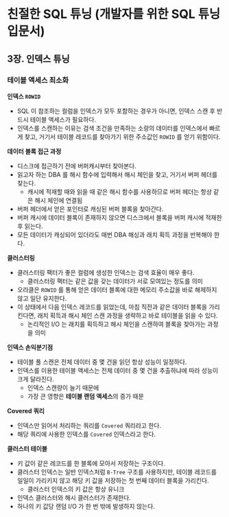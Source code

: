 # 친절한 SQL 튜닝 (개발자를 위한 SQL 튜닝 입문서)

## 3장. 인덱스 튜닝

### 테이블 액세스 최소화

**인덱스 `ROWID`**
- SQL 이 참조하는 컬럼을 인덱스가 모두 포함하는 경우가 아니면, 인덱스 스캔 후 반드시 테이블 액세스가 필요하다.
- 인덱스를 스캔하는 이유는 검색 조건을 만족하는 소량의 데이터를 인덱스에서 빠르게 찾고, 거기서 테이블 레코드를 찾아가기 위한 주소값인 `ROWID` 를 얻기 위함이다.

**데이터 블록 접근 과정**
- 디스크에 접근하기 전에 버퍼캐시부터 찾아본다.
- 읽고자 하는 DBA 를 해시 함수에 입력해서 해시 체인을 찾고, 거기서 버퍼 헤더를 찾는다.
  - 캐시에 적재할 때와 읽을 때 같은 해시 함수를 사용하므로 버퍼 헤더는 항상 같은 해시 체인에 연결됨
- 버퍼 헤더에서 얻은 포인터로 캐싱된 버퍼 블록을 찾아간다.
- 버퍼 캐시에 데이터 블록이 존재하지 않으면 디스크에서 블록을 버퍼 캐시에 적재한 후 읽는다.
- 모든 데이터가 캐싱되어 있더라도 매번 DBA 해싱과 래치 획득 과정을 반복해야 한다.

**클러스터링**
- 클러스터링 팩터가 좋은 컬럼에 생성한 인덱스는 검색 효율이 매우 좋다.
  - 클러스터링 팩터는 같은 값을 갖는 데이터가 서로 모여있는 정도를 의미
- 오라클은 `ROWID` 를 통해 얻은 데이터 블록에 대한 메모리 주소값을 바로 해제하지 않고 일단 유지한다.
- 이 상태에서 다음 인덱스 레코드를 읽었는데, 마침 직전과 같은 데이터 블록을 가리킨다면, 래치 획득과 해시 체인 스캔 과정을 생략하고 바로 테이블을 읽을 수 있다.
  - 논리적인 I/O 는 래치를 획득하고 해시 체인을 스캔하여 블록을 찾아가는 과정을 의미

**인덱스 손익분기점**
- 테이블 풀 스캔은 전체 데이터 중 몇 건을 읽던 항상 성능이 일정하다.
- 인덱스를 이용한 테이블 액세스는 전체 데이터 중 몇 건을 추출하냐에 따라 성능이 크게 달라진다.
  - 인덱스 스캔량이 늘기 때문에
  - 가장 큰 영향은 **테이블 랜덤 액세스**의 증가 때문

**Covered 쿼리**
- 인덱스만 읽어서 처리하는 쿼리를 `Covered` 쿼리라고 한다.
- 해당 쿼리에 사용한 인덱스를 `Covered` 인덱스라고 한다.

**클러스터 테이블**
- 키 값이 같은 레코드를 한 블록에 모아서 저장하는 구조이다.
- 클러스터 인덱스는 일반 인덱스처럼 `B-Tree` 구조를 사용하지만, 테이블 레코드를 일일이 가리키지 않고 해당 키 값을 저장하는 첫 번째 데이터 블록을 가리킨다.
  - 클러스터 인덱스의 키 값은 항상 유니크
- 인덱스 클러스터와 해시 클러스터가 존재한다.
- 하나의 키 값당 랜덤 I/O 가 한 번 밖에 발생하지 않는다.
